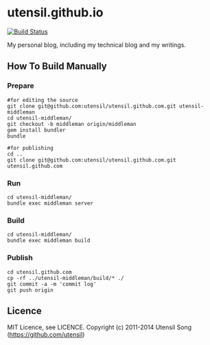 utensil.github.io
=====================

[![Build Status](https://travis-ci.org/utensil/utensil.github.com.png?branch=middleman)](https://travis-ci.org/utensil/utensil.github.com)

My personal blog, including my technical blog and my writings.

How To Build Manually
------------------------

### Prepare

```
#for editing the source
git clone git@github.com:utensil/utensil.github.com.git utensil-middleman
cd utensil-middleman/
git checkout -b middleman origin/middleman
gem install bundler
bundle

#for publishing
cd ..
git clone git@github.com:utensil/utensil.github.com.git utensil.github.com
```
### Run

```
cd utensil-middleman/
bundle exec middleman server
```

### Build

```
cd utensil-middleman/
bundle exec middleman build
```

### Publish

```
cd utensil.github.com
cp -rf ../utensil-middleman/build/* ./
git commit -a -m 'commit log'
git push origin
```

Licence
--------

MIT Licence, see LICENCE.
Copyright (c) 2011-2014 Utensil Song (https://github.com/utensil)
